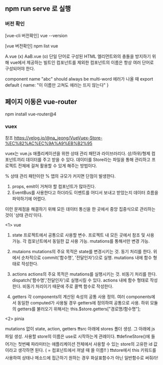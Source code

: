 ## npm run serve 로 실행

### 버전 확인
[vue-cli 버전확인]
vue --version

[vue 버전확인]
npm list vue

A.vue (x) AaB.vue (o)
단일 단어로 구성된 HTML 엘리먼트와의 충돌을 방지하기 위해 vue에서 제공하는 빌트인 컴포넌트를 제외한 컴포넌트의 이름은 항상 여러 단어로 구성되어야 한다.

component name "abc" should always be multi-word 에러가 나올 때 
export default {
  name: "이 이름만 고쳐도 에러는 뜨지 않는다"
}

## 페이지 이동은 vue-router

npm install vue-router@4

### vuex

참조
https://velog.io/@na_jeong/VueVuex-Store-%EC%82%AC%EC%9A%A9%EB%B2%95

vuex는 vue.js 애플리케이션을 위한 상태 관리 패턴과 라이브러리다.
상/하위/형제 컴포넌트끼리 데이터를 주고 받을 수 있다.
데이터를 Store라는 파일을 통해 관리하고 프로젝트 전체에 걸쳐 활용할 수 있게 해주는 방법이다.

% 상태 관리 패턴이란 %
앱의 규모가 커지면 단점이 발생한다.
1. props, emit이 거쳐야 할 컴포넌트가 많아진다.
2. EventBus를 사용한다고 하더라도 이벤트를 어디서 보내고 받았는지 데이터 흐름을 파악하기에 어렵다.

이런 문제점을 해결하기 위해 모든 데이터 통신을 한 곳에서 중앙 집중식으로 관리하는 것이 '상태 관리'이다.

<1> vue

1. state
프로젝트에서 공통으로 사용할 변수.
프로젝트 내 모든 곳에서 참조 및 사용 가능.
각 컴포넌트에서 동일한 값 사용 가능.
mutations를 통해서만 변경 가능.

2. mutaions
mutations의 주요 목적은 state를 변경시키는 것.
동기 처리를 한다. 위에서 순차적으로
commit('함수명', '전달인자')으로 실행.
mutations 내에 함수 형태로 작성한다.

3. actions
actions의 주요 목적은 mutations를 실행시키는 것.
비동기 처리를 한다.
dispatch('함수명','전달인자')로 실행시킬 수 있다.
actions 내에 함수 형태로 작성한다.
비동기 처리이기 때문에 주로 콜백 함수로 작성한다.

4. getters
각 components의 계산된 속성의 공통 사용 정의.
여러 components에서 동일한 computed가 사용될 경우 getters에 정의하여 공통으로 사용.
하위 모듈의 getters를 불러오기 위해서는 this.$store.getters["경로명/함수명"];

<2> pinia

mutations 없이 state, action, getters
❗❗src 아래에 stores 폴더 생성. 그 아래에 js파일 생성.
사용할 store의 이름은 use로 시작하는게 관례이다.
❗❗defineStore()에 들어가는 첫번째 파라미터는 애플리케이션 전체에서 사용할 수 있는 store의 고유한 id 값이라고 생각하면 된다. ( = 컴포넌트에서 꺼낼 때 쓸 이름!! )
❗❗store에서 this 키워드를 사용하여 상태나 메소드에 접근하기 원하는 경우 화살표함수가 아닌 일반함수로 써줘라!
